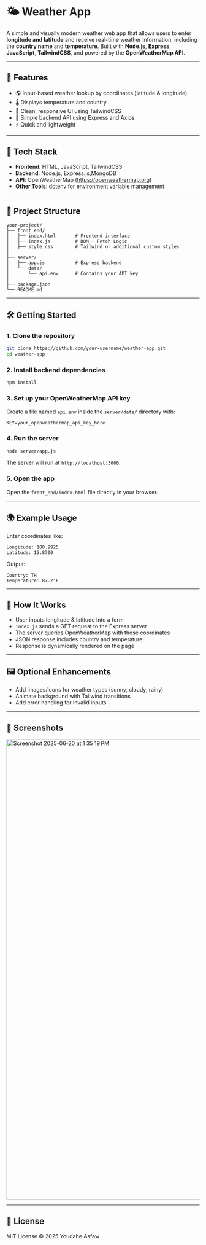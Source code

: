 # 🌤️ Weather App

A simple and visually modern weather web app that allows users to enter **longitude and latitude** and receive real-time weather information, including the **country name** and **temperature**. Built with **Node.js**, **Express**, **JavaScript**, **TailwindCSS**, and powered by the **OpenWeatherMap API**.

---

## 🚀 Features

- 🌎 Input-based weather lookup by coordinates (latitude & longitude)
- 🌡️ Displays temperature and country
- 🎨 Clean, responsive UI using TailwindCSS
- 🔌 Simple backend API using Express and Axios
- ⚡ Quick and lightweight

---

## 🧰 Tech Stack

- **Frontend**: HTML, JavaScript, TailwindCSS  
- **Backend**: Node.js, Express.js,MongoDB 
- **API**: OpenWeatherMap (https://openweathermap.org)  
- **Other Tools**: dotenv for environment variable management

---

## 📁 Project Structure

```
your-project/
├── front_end/
│   ├── index.html       # Frontend interface
│   ├── index.js         # DOM + Fetch Logic
│   ├── style.css        # Tailwind or additional custom styles
│
├── server/
│   ├── app.js           # Express backend
│   └── data/
│       └── api.env      # Contains your API key
│
├── package.json
└── README.md
```

---

## 🛠️ Getting Started

### 1. Clone the repository

```bash
git clone https://github.com/your-username/weather-app.git
cd weather-app
```

### 2. Install backend dependencies

```bash
npm install
```

### 3. Set up your OpenWeatherMap API key

Create a file named `api.env` inside the `server/data/` directory with:

```
KEY=your_openweathermap_api_key_here
```

### 4. Run the server

```bash
node server/app.js
```

The server will run at `http://localhost:3000`.

### 5. Open the app

Open the `front_end/index.html` file directly in your browser.

---

## 🌍 Example Usage

Enter coordinates like:

```
Longitude: 100.9925  
Latitude: 15.8700
```

Output:

```
Country: TH  
Temperature: 87.2°F
```

---

## 🧠 How It Works

- User inputs longitude & latitude into a form  
- `index.js` sends a GET request to the Express server  
- The server queries OpenWeatherMap with those coordinates  
- JSON response includes country and temperature  
- Response is dynamically rendered on the page

---

## 🖼️ Optional Enhancements

- Add images/icons for weather types (sunny, cloudy, rainy)  
- Animate background with Tailwind transitions  
- Add error handling for invalid inputs

---

## 📸 Screenshots

<img width="1199" alt="Screenshot 2025-06-20 at 1 35 19 PM" src="https://github.com/user-attachments/assets/d18c2eb2-2bf7-456f-9b66-12dd52a01c07" />


---

## 📝 License

MIT License © 2025 Youdahe Asfaw
